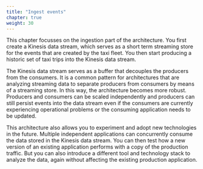 ```yaml
---
title: "Ingest events"
chapter: true
weight: 30
---
```


This chapter focusses on the ingestion part of the architecture. You first create a Kinesis data stream, which serves as a short term streaming store for the events that are created by the taxi fleet. You then start producing a historic set of taxi trips into the Kinesis data stream. 

The Kinesis data stream serves as a buffer that decouples the producers from the consumers. It is a common pattern for architectures that are analyzing streaming data to separate producers from consumers by means of a streaming store. In this way, the architecture becomes more robust. Producers and consumers can be scaled independently and producers can still persist events into the data stream even if the consumers are currently experiencing operational problems or the consuming application needs to be updated. 

This architecture also allows you to experiment and adopt new technologies in the future. Multiple independent applications can concurrently consume the data stored in the Kinesis data stream. You can then test how a new version of an existing application performs with a copy of the production traffic. But you can also introduce a different tool and technology stack to analyze the data, again without affecting the existing production application. 
